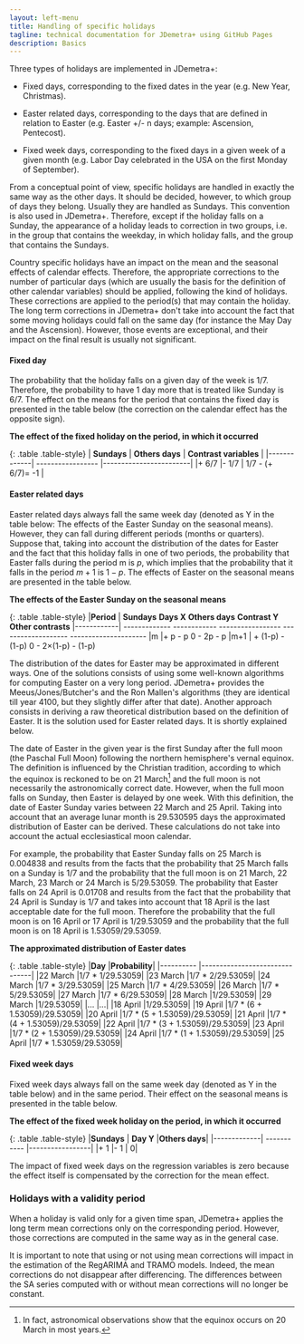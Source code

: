 ```yaml
---
layout: left-menu
title: Handling of specific holidays
tagline: technical documentation for JDemetra+ using GitHub Pages
description: Basics
---
```

Three types of holidays are implemented in JDemetra+:

-   Fixed days, corresponding to the fixed dates in the year (e.g. New
    Year, Christmas).

-   Easter related days, corresponding to the days that are defined in
    relation to Easter (e.g. Easter +/- n days; example: Ascension,
    Pentecost).

-   Fixed week days, corresponding to the fixed days in a given week of
    a given month (e.g. Labor Day celebrated in the USA on the first
    Monday of September).

From a conceptual point of view, specific holidays are handled in
exactly the same way as the other days. It should be decided, however,
to which group of days they belong. Usually they are handled as Sundays.
This convention is also used in JDemetra+. Therefore, except if the
holiday falls on a Sunday, the appearance of a holiday leads to
correction in two groups, i.e. in the group that contains the weekday,
in which holiday falls, and the group that contains the Sundays.

Country specific holidays have an impact on the mean and the seasonal
effects of calendar effects. Therefore, the appropriate corrections to
the number of particular days (which are usually the basis for the
definition of other calendar variables) should be applied, following the
kind of holidays. These corrections are applied to the period(s) that
may contain the holiday. The long term corrections in JDemetra+ don\'t
take into account the fact that some moving holidays could fall on the
same day (for instance the May Day and the Ascension). However, those
events are exceptional, and their impact on the final result is usually
not significant.

#### Fixed day

The probability that the holiday falls on a given day of the week is
1/7. Therefore, the probability to have 1 day more that is treated like
Sunday is 6/7. The effect on the means for the period that contains the
fixed day is presented in the table below (the correction on the calendar
effect has the opposite sign).

**The effect of the fixed holiday on the period, in which it occurred**

{: .table .table-style}
  | **Sundays** |  **Others days**  | **Contrast variables** |
  |-------------| ----------------- |------------------------|
  |+ 6/7        |- 1/7              | 1/7 - (+ 6/7)= -1      |

#### Easter related days

Easter related days always fall the same week day (denoted as Y in the table below: The effects of the Easter Sunday on the seasonal means). However, they can fall during different periods (months or
quarters). Suppose that, taking into account the distribution of the
dates for Easter and the fact that this holiday falls in one of two
periods, the probability that Easter falls during the period
$\text{m\ }$is $p$, which implies that the probability that it falls in
the period $m + 1$ is $1 - p$. The effects of Easter on the seasonal
means are presented in the table below.

**The effects of the Easter Sunday on the seasonal means**

{: .table .table-style}
  |**Period**  | **Sundays**   **Days X**   **Others days**   **Contrast Y**      **Other contrasts**
  |------------| ------------- ------------ ----------------- ------------------- ---------------------
  |m            |\+ p          \- p         0                 \- 2p               \- p
  |m+1        |  \+ (1-p)      \- (1-p)     0                 \- 2$\times$(1-p)   \- (1-p)

The distribution of the dates for Easter may be approximated in
different ways. One of the solutions consists of using some well-known
algorithms for computing Easter on a very long period. JDemetra+
provides the Meeus/Jones/Butcher\'s and the Ron Mallen\'s algorithms
(they are identical till year 4100, but they slightly differ after that
date). Another approach consists in deriving a raw theoretical
distribution based on the definition of Easter. It is the solution used
for Easter related days. It is shortly explained below.

The date of Easter in the given year is the first Sunday after the full
moon (the Paschal Full Moon) following the northern hemisphere\'s vernal
equinox. The definition is influenced by the Christian tradition,
according to which the equinox is reckoned to be on 21 March[^63] and
the full moon is not necessarily the astronomically correct date.
However, when the full moon falls on Sunday, then Easter is delayed by
one week. With this definition, the date of Easter Sunday varies between
22 March and 25 April. Taking into account that an average lunar month
is $29.530595$ days the approximated distribution of Easter can be
derived. These calculations do not take into account the actual
ecclesiastical moon calendar.

For example, the probability that Easter Sunday falls on 25 March is
0.004838 and results from the facts that the probability that 25 March
falls on a Sunday is $1/7$ and the probability that the full moon is on
21 March, 22 March, 23 March or 24 March is $5/29.53059$. The
probability that Easter falls on 24 April is 0.01708 and results from
the fact that the probability that 24 April is Sunday is $1/7$ and takes
into account that 18 April is the last acceptable date for the full
moon. Therefore the probability that the full moon is on 16 April or 17
April is $1/29.53059$ and the probability that the full moon is on 18
April is $1.53059/29.53059$.

**The approximated distribution of Easter dates**

{: .table .table-style}
  |**Day**    |**Probability**|
  |---------- |-------------------------------|
  |22 March   |1/7 \* 1/29.53059|
  |23 March   |1/7 \* 2/29.53059|
  |24 March   |1/7 \* 3/29.53059|
  |25 March   |1/7 \* 4/29.53059|
  |26 March   |1/7 \* 5/29.53059|
  |27 March   |1/7 \* 6/29.53059|
  |28 March   |1/29.53059|
  |29 March   |1/29.53059|
  |...        |...|
  |18 April   |1/29.53059|
  |19 April   |1/7 \* (6 + 1.53059)/29.53059|
  |20 April   |1/7 \* (5 + 1.53059)/29.53059|
  |21 April   |1/7 \* (4 + 1.53059)/29.53059|
  |22 April   |1/7 \* (3 + 1.53059)/29.53059|
  |23 April   |1/7 \* (2 + 1.53059)/29.53059|
  |24 April   |1/7 \* (1 + 1.53059)/29.53059|
  |25 April   |1/7 \* 1.53059/29.53059|

#### Fixed week days

Fixed week days always fall on the same week day (denoted as Y in the table below) and in the same period. Their effect on the seasonal means is
presented in the table below.

**The effect of the fixed week holiday on the period, in which
it occurred**

{: .table .table-style}
  |**Sundays**  | **Day Y**   |**Others days**|
  |-------------| ----------- |-----------------|
  |+ 1          |- 1          | 0|

The impact of fixed week days on the regression variables is zero
because the effect itself is compensated by the correction for the mean
effect.

### Holidays with a validity period

When a holiday is valid only for a given time span, JDemetra+ applies
the long term mean corrections only on the corresponding period.
However, those corrections are computed in the same way as in the
general case.

It is important to note that using or not using mean corrections will
impact in the estimation of the RegARIMA and TRAMO models. Indeed, the
mean corrections do not disappear after differencing. The differences
between the SA series computed with or without mean corrections will no
longer be constant.


[^63]: In fact, astronomical observations show that the equinox occurs
    on 20 March in most years.
